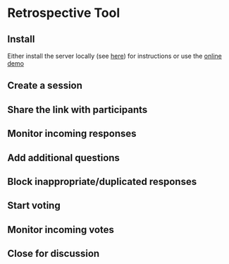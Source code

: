 # Retrospective Tool

## Install
Either install the server locally (see [here](../blob/master/README.md)) for instructions or use the
[online demo](https://retro-tool.herokuapp.com/)

## Create a session

## Share the link with participants

## Monitor incoming responses

## Add additional questions

## Block inappropriate/duplicated responses

## Start voting

## Monitor incoming votes

## Close for discussion



